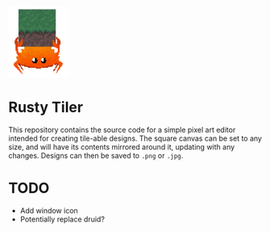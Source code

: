 <img src="logo.png" style="height: 10em"/>

# Rusty Tiler

This repository contains the source code for a simple pixel art editor intended for creating tile-able designs. The square canvas can be set to any size, and will have its contents mirrored around it, updating with any changes. Designs can then be saved to `.png` or `.jpg`.

# TODO

* Add window icon
* Potentially replace druid?